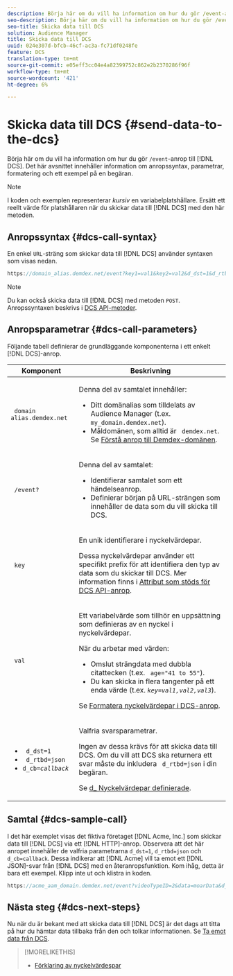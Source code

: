 ```yaml
---
description: Börja här om du vill ha information om hur du gör /event-anrop till DCS. Det här avsnittet innehåller information om anropssyntax, parametrar, formatering och ett exempel på en begäran.
seo-description: Börja här om du vill ha information om hur du gör /event-anrop till DCS. Det här avsnittet innehåller information om anropssyntax, parametrar, formatering och ett exempel på en begäran.
seo-title: Skicka data till DCS
solution: Audience Manager
title: Skicka data till DCS
uuid: 024e307d-bfcb-46cf-ac3a-fc71df0248fe
feature: DCS
translation-type: tm+mt
source-git-commit: e05eff3cc04e4a82399752c862e2b2370286f96f
workflow-type: tm+mt
source-wordcount: '421'
ht-degree: 6%

---
```



# Skicka data till DCS {#send-data-to-the-dcs}

Börja här om du vill ha information om hur du gör `/event`-anrop till [!DNL DCS]. Det här avsnittet innehåller information om anropssyntax, parametrar, formatering och ett exempel på en begäran.

>[!NOTE]
>
>I koden och exemplen representerar *kursiv* en variabelplatshållare. Ersätt ett reellt värde för platshållaren när du skickar data till [!DNL DCS] med den här metoden.

## Anropssyntax {#dcs-call-syntax}

En enkel `URL`-sträng som skickar data till [!DNL DCS] använder syntaxen som visas nedan.

```js
https://domain_alias.demdex.net/event?key1=val1&key2=val2&d_dst=1&d_rtbd=json&d_cb=callback
```

>[!NOTE]
>
>Du kan också skicka data till [!DNL DCS] med metoden `POST`. Anropssyntaxen beskrivs i [DCS API-metoder](../../../api/dcs-intro/dcs-api-reference/dcs-api-methods.md).

## Anropsparametrar {#dcs-call-parameters}

Följande tabell definierar de grundläggande komponenterna i ett enkelt [!DNL DCS]-anrop.

<table id="table_5F6A5B324EB848168543386516FBF384"> 
 <thead> 
  <tr> 
   <th colname="col1" class="entry"> Komponent </th> 
   <th colname="col2" class="entry"> Beskrivning </th> 
  </tr> 
 </thead>
 <tbody> 
  <tr> 
   <td colname="col1"> <p> <code> domain alias.demdex.net</code> </p> </td> 
   <td colname="col2"> <p>Denna del av samtalet innehåller: </p> <p> 
     <ul id="ul_3EDA9C7BA6794D06BCB07A75A9BD2372"> 
      <li id="li_74624CA78D6F4536A8164AE1FA1DECB9">Ditt domänalias som tilldelats av <span class="keyword"> Audience Manager</span> (t.ex. <code> my_domain.demdex.net</code>). </li> 
      <li id="li_08ABE91CA247403AA480B3FB4BEF83BA">Måldomänen, som alltid är <code> demdex.net</code>. Se <a href="../../../reference/demdex-calls.md">Förstå anrop till Demdex-domänen</a>. </li> 
     </ul> </p> </td> 
  </tr> 
  <tr> 
   <td colname="col1"> <p> <code> /event?</code> </p> </td> 
   <td colname="col2"> <p>Denna del av samtalet: </p> <p> 
     <ul id="ul_6332444A305A4F12A7CBE471CA508516"> 
      <li id="li_1C5C111B2B0E4621B3FC0C20D6516041">Identifierar samtalet som ett händelseanrop. </li> 
      <li id="li_DBCE9B1C70604A629ECD7AC0A9052198">Definierar början på URL-strängen som innehåller de data som du vill skicka till <span class="wintitle"> DCS</span>. </li> 
     </ul> </p> </td> 
  </tr> 
  <tr> 
   <td colname="col1"> <p> <code> key</code> </p> </td> 
   <td colname="col2"> <p>En unik identifierare i nyckelvärdepar. </p> <p>Dessa nyckelvärdepar använder ett specifikt prefix för att identifiera den typ av data som du skickar till <span class="wintitle"> DCS</span>. Mer information finns i <a href="../../../api/dcs-intro/dcs-api-reference/dcs-keys.md"> Attribut som stöds för DCS API-anrop</a>. </p> </td> 
  </tr> 
  <tr> 
   <td colname="col1"> <p> <code> val</code> </p> </td> 
   <td colname="col2"> <p>Ett variabelvärde som tillhör en uppsättning som definieras av en nyckel i nyckelvärdepar. </p> <p>När du arbetar med värden: </p> <p> 
     <ul id="ul_624DC78759F74AD8920220058E54E083"> 
      <li id="li_091E5B4820EC4A93B775433E428E74AB">Omslut strängdata med dubbla citattecken (t.ex. <code> age="41 to 55"</code>). </li> 
      <li id="li_C558E3BA6EE34413BBBB962D4CD0D10E">Du kan skicka in flera tangenter på ett enda värde (t.ex. <i><code>key</i>=<i>val1,val2,val3</i></code></i>). </li> 
     </ul> </p> <p>Se <a href="../../../api/dcs-intro/dcs-api-reference/dcs-key-format.md"> Formatera nyckelvärdepar i DCS-anrop</a>. </p> </td>
  </tr> 
  <tr> 
   <td colname="col1"> <p> 
     <ul id="ul_36E2C1A0538D4D2C94DFC1335720A524"> 
      <li id="li_8902EED431CE4F0189A94868FA52DB1F"> <code> d_dst=1</code> </li> 
      <li id="li_4B6B29499D444E31808DE0A9AA0442D0"> <code> d_rtbd=json</code> </li> 
      <li id="li_3430CD0438604B83BE6437E6EC480816"> <code>d_cb=<i>callback</i></code> </li>
     </ul> </p> </td> 
   <td colname="col2"> <p>Valfria svarsparametrar. </p> <p> Ingen av dessa krävs för att skicka data till <span class="wintitle"> DCS</span>. Om du vill att <span class="wintitle"> DCS</span> ska returnera ett svar måste du inkludera <code> d_rtbd=json</code> i din begäran. </p> <p>Se <a href="../../../api/dcs-intro/dcs-api-reference/dcs-keys.md#d-attributes"> d_ Nyckelvärdepar definierade</a>. </p> </td> 
  </tr>
 </tbody>
</table>

## Samtal {#dcs-sample-call}

I det här exemplet visas det fiktiva företaget [!DNL Acme, Inc.] som skickar data till [!DNL DCS] via ett [!DNL HTTP]-anrop. Observera att det här anropet innehåller de valfria parametrarna `d_dst=1`, `d_rtbd=json` och `d_cb=callback`. Dessa indikerar att [!DNL Acme] vill ta emot ett [!DNL JSON]-svar från [!DNL DCS] med en återanropsfunktion. Kom ihåg, detta är bara ett exempel. Klipp inte ut och klistra in koden.

```js
https://acme_aam_domain.demdex.net/event?videoTypeID=2&data=moarData&d_dst=1&d_rtbd=json&d_cb=acme_callback
```

## Nästa steg {#dcs-next-steps}

Nu när du är bekant med att skicka data till [!DNL DCS] är det dags att titta på hur du hämtar data tillbaka från den och tolkar informationen. Se [Ta emot data från DCS](../../../api/dcs-intro/dcs-event-calls/dcs-url-receive.md).

>[!MORELIKETHIS]
>
>* [Förklaring av nyckelvärdespar](../../../reference/key-value-pairs-explained.md)

